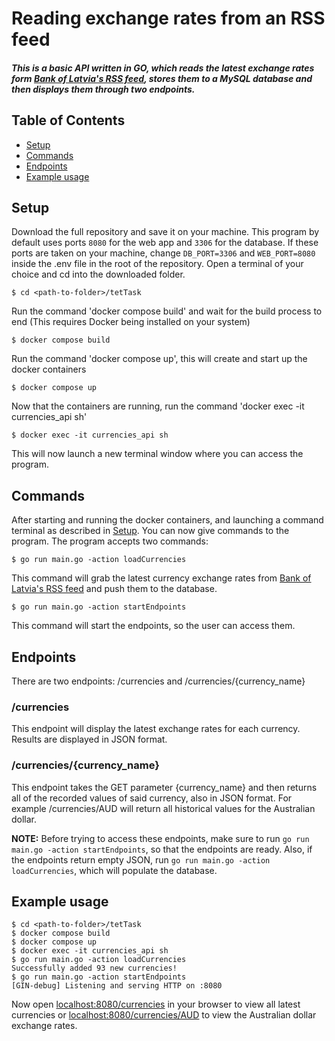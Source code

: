 # Reading exchange rates from an RSS feed

##### This is a basic API written in GO, which reads the latest exchange rates form [Bank of Latvia's RSS feed][url1], stores them to a MySQL database and then displays them through two endpoints.

## Table of Contents
* [Setup](#setup)
* [Commands](#commands)
* [Endpoints](#endpoints)
* [Example usage](#example-usage)

## Setup
Download the full repository and save it on your machine.
This program by default uses ports `8080` for the web app and `3306` for the database. If these ports are taken on your machine, change `DB_PORT=3306` and `WEB_PORT=8080` inside the .env file in the root of the repository.
Open a terminal of your choice and cd into the downloaded folder.
```
$ cd <path-to-folder>/tetTask
```
Run the command 'docker compose build' and wait for the build process to end (This requires Docker being installed on your system)
```
$ docker compose build
```
Run the command 'docker compose up', this will create and start up the docker containers
```
$ docker compose up
```
Now that the containers are running, run the command 'docker exec -it currencies_api sh'
```
$ docker exec -it currencies_api sh
```
This will now launch a new terminal window where you can access the program.

## Commands

After starting and running the docker containers, and launching a command terminal as described in [Setup](#setup). You can now give commands to the program. The program accepts two commands:
```
$ go run main.go -action loadCurrencies
```
This command  will grab the latest currency exchange rates from [Bank of Latvia's RSS feed][url1] and push them to the database. 
```
$ go run main.go -action startEndpoints
```
This command will start the endpoints, so the user can access them. 

## Endpoints
There are two endpoints: /currencies and /currencies/{currency_name}
### /currencies
This endpoint will display the latest exchange rates for each currency. Results are displayed in JSON format.
### /currencies/{currency_name}
This endpoint takes the GET parameter {currency_name} and then returns all of the recorded values of said currency, also in JSON format. For example /currencies/AUD will return all historical values for the Australian dollar.

**NOTE:** Before trying to access these endpoints, make sure to run `go run main.go -action startEndpoints`, so that the endpoints are ready. Also, if the endpoints return empty JSON, run `go run main.go -action loadCurrencies`, which will populate the database.

## Example usage
```
$ cd <path-to-folder>/tetTask
$ docker compose build
$ docker compose up
$ docker exec -it currencies_api sh
$ go run main.go -action loadCurrencies
Successfully added 93 new currencies!
$ go run main.go -action startEndpoints
[GIN-debug] Listening and serving HTTP on :8080
```
Now open [localhost:8080/currencies][url2] in your browser to view all latest currencies or [localhost:8080/currencies/AUD][url3] to view the Australian dollar exchange rates.

   [url1]: <https://www.bank.lv/vk/ecb_rss.xml>
   [url2]: <http:localhost:8080/currencies>
   [url3]: <http:localhost:8080/currencies/AUD>


